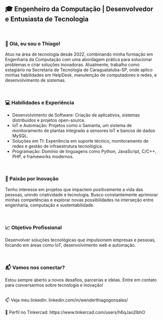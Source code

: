 <h2>🎓 Engenheiro da Computação | Desenvolvedor e Entusiasta de Tecnologia</h2>
<br>
<h3>👋 Olá, eu sou o Thiago!</h3>
<p>Atuo na área de tecnologia desde 2022, combinando minha formação em Engenharia da Computação com uma abordagem prática para solucionar problemas e criar soluções inovadoras. Atualmente, trabalho como estagiário na Secretaria de Tecnologia de Caraguatatuba-SP, onde aplico minhas habilidades em HelpDesk, manutenção de computadores e redes, e desenvolvimento de sistemas.</p>
<br>
<h3>💻 Habilidades e Experiência</h3>
<ul>
  <li>Desenvolvimento de Software: Criação de aplicativos, sistemas distribuídos e projetos open-source.</li>
  <li>IoT e Automação: Projetos como o Samanta, um sistema de monitoramento de plantas integrado a sensores IoT e bancos de dados MySQL.</li>
  <li>Soluções em TI: Experiência em suporte técnico, monitoramento de redes e gestão de infraestrutura tecnológica.</li>
  <li>Programação: Domínio de linguagens como Python, JavaScript, C/C++, PHP, e frameworks modernos.</li>
</ul>
<br>
<h3>🌱 Paixão por Inovação</h3>
<p>Tenho interesse em projetos que impactem positivamente a vida das pessoas, unindo criatividade e tecnologia. Busco constantemente aprimorar minhas competências e explorar novas possibilidades na interseção entre engenharia, computação e sustentabilidade.</p>
<br>
<h3>📈 Objetivo Profissional</h3>
<p>Desenvolver soluções tecnológicas que impulsionem empresas e pessoas, focando em áreas como IoT, desenvolvimento web e automação.</p>
<br>
<h3>📬 Vamos nos conectar?</h3>
Estou sempre aberto a novos desafios, parcerias e ideias. Entre em contato para conversarmos sobre tecnologia e inovação!</p>
<br>
📫 Veja meu linkedIn: linkedin.com/in/wenderthiagogonsales/
<br>
<br>
🚀 Perfil no Tinkercad: https://www.tinkercad.com/users/h6qJao2lbhO

<!---
WenderG/WenderG is a ✨ special ✨ repository because its `README.md` (this file) appears on your GitHub profile.
You can click the Preview link to take a look at your changes.
--->
